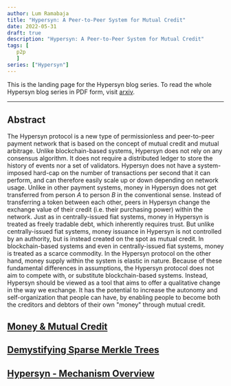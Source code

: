 ```yaml
---
author: Lum Ramabaja
title: "Hypersyn: A Peer-to-Peer System for Mutual Credit"
date: 2022-05-31
draft: true
description: "Hypersyn: A Peer-to-Peer System for Mutual Credit"
tags: [
   p2p
   ]
series: ["Hypersyn"]
---
```


This is the landing page for the Hypersyn blog series. To read the whole Hypersyn blog series in PDF form, visit [arxiv](https://arxiv.org/pdf/2206.04049.pdf).

---
<!--more-->
 
## Abstract

The Hypersyn protocol is a new type of permissionless and peer-to-peer payment network that is based on the concept of mutual credit and mutual arbitrage. Unlike blockchain-based systems, Hypersyn does not rely on any consensus algorithm. It does not require a distributed ledger to store the history of events nor a set of validators. Hypersyn does not have a system-imposed hard-cap on the number of transactions per second that it can perform, and can therefore easily scale up or down depending on network usage. Unlike in other payment systems, money in Hypersyn does not get transferred from person $A$ to person $B$ in the conventional sense. Instead of transferring a token between each other, peers in Hypersyn change the exchange value of their credit (i.e. their purchasing power) within the network. Just as in centrally-issued fiat systems, money in Hypersyn is treated as freely tradable debt, which inherently requires trust. But unlike centrally-issued fiat systems, money issuance in Hypersyn is not controlled by an authority, but is instead created on the spot as mutual credit. In blockchain-based systems and even in centrally-issued fiat systems, money is treated as a scarce commodity. In the Hypersyn protocol on the other hand, money supply within the system is elastic in nature. Because of these fundamental differences in assumptions, the Hypersyn protocol does not aim to compete with, or substitute blockchain-based systems. Instead, Hypersyn should be viewed as a tool that aims to offer a qualitative change in the way we exchange. It has the potential to increase the autonomy and self-organization that people can have, by enabling people to become both the creditors and debtors of their own "money" through mutual credit.

## [Money & Mutual Credit](https://chainlesscoder.com/posts/money-mutual-credit/)

## [Demystifying Sparse Merkle Trees]()

## [Hypersyn - Mechanism Overview]()